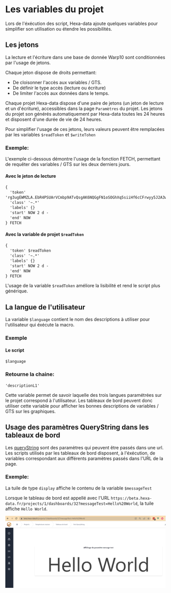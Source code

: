 # Les variables du projet

Lors de l'éxécution des script, Hexa-data ajoute quelques variables pour simplifier son utilisation ou étendre les possibilités.

## Les jetons

La lecture et l'écriture dans une base de donnée Warp10 sont conditionnées par l'usage de jetons.

Chaque jeton dispose de droits permettant:

* De cloisonner l'accès aux variables / GTS.
* De définir le type accès (lecture ou écriture)
* De limiter l'accès aux données dans le temps.

Chaque projet Hexa-data dispose d'une paire de jetons (un jeton de lecture et un d'écriture), accessibles dans la page ```Paramètres``` du projet. Les jetons du projet son générés automatiquement par Hexa-data toutes les 24 heures et disposent d'une durée de vie de 24 heures.

Pour simplifier l'usage de ces jetons, leurs valeurs peuvent être remplacées par les variables ```$readToken``` et ```$writeTohen```

### Exemple:

L'exemple ci-dessous démontre l'usage de la fonction FETCH, permettant de requêter des variables / GTS sur les deux derniers jours.

#### Avec le jeton de lecture

```
{ 
  'token' 'rg3ugEWMZLA.EbR4PSUArVCmbp9ATvQsgAK6NQGgFN1oSOGhXq5siiHf6cCFrwyy5J2A3wyEg50XZBW74PcmjNWP6oX_lD8OB0cMn4dy09rSStudjA4x4A7FwoViAb58eDkb76gp3ZEPSrdEF6JSVhiZa7LVoEdnkf9jnSS4QASAYJUMmM2I4qkxnIZmyafs2K9ShTDIv1Hl_EOcNaSFYgorlcoCWd.S' 
  'class' '~.*'
  'labels' {} 
  'start' NOW 2 d -
  'end' NOW
} FETCH
```

#### Avec la variable de projet ```$readToken```

```
{ 
  'token' $readToken 
  'class' '~.*'
  'labels' {} 
  'start' NOW 2 d -
  'end' NOW
} FETCH
```

L'usage de la variable ```$readToken``` améliore la lisibilité et rend le script plus générique.

## La langue de l'utilisateur

La variable ```$language``` contient le nom des descriptions à utiliser pour l'utilisateur qui éxécute la macro.

### Exemple

#### Le script

```
$language
```

### Retourne la chaine:

```
'descriptionL1'
```

Cette variable permet de savoir laquelle des trois langues paramétrées sur le projet correspond à l'utilisateur.
Les tableaux de bord peuvent donc utiliser cette variable pour afficher les bonnes descriptions de variables / GTS sur les graphiques.


## Usage des paramètres QueryString dans les tableaux de bord

Les [queryString](https://en.wikipedia.org/wiki/Query_string) sont des paramètres qui peuvent être passés dans une url. Les scripts utilisés par les tableaux de bord disposent, à l'éxécution, de variables correspondant aux différents paramètres passés dans l'URL de la page.

### Exemple:

La tuile de type ```display``` affiche le contenu de la variable ```$messageTest```

Lorsque le tableau de bord est appellé avec l'URL ```https://beta.hexa-data.fr/projects/1/dashboards/32?messageTest=Hello%20World```, la tuile affiche ```Hello World```.

![queryString](./_medias/queryString.png)

